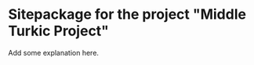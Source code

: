 Sitepackage for the project "Middle Turkic Project"
==============================================================

Add some explanation here.
